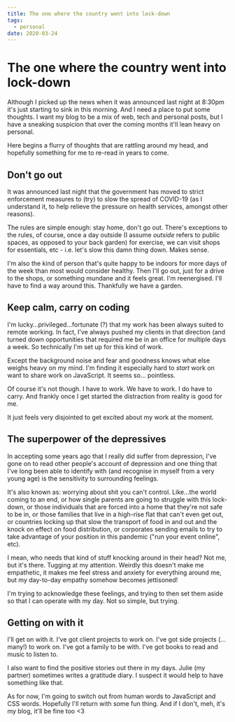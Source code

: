 ```yaml
---
title: The one where the country went into lock-down
tags:
  - personal
date: 2020-03-24
---
```


# The one where the country went into lock-down

Although I picked up the news when it was announced last night at 8:30pm it's just starting to sink in this morning. And I need a place to put some thoughts. I want my blog to be a mix of web, tech and personal posts, but I have a sneaking suspicion that over the coming months it'll lean heavy on personal.

Here begins a flurry of thoughts that are rattling around my head, and hopefully something for me to re-read in years to come.

<!--more-->

## Don't go out

It was announced last night that the government has moved to strict enforcement measures to (try) to slow the spread of COVID-19 (as I understand it, to help relieve the pressure on health services, amongst other reasons).

The rules are simple enough: stay home, don't go out. There's exceptions to the rules, of course, once a day outside (I assume _outside_ refers to public spaces, as opposed to your back garden) for exercise, we can visit shops for essentials, etc - i.e. let's slow this damn thing down. Makes sense.

I'm also the kind of person that's quite happy to be indoors for more days of the week than most would consider healthy. Then I'll go out, just for a drive to the shops, or something mundane and it feels great. I'm reenergised. I'll have to find a way around this. Thankfully we have a garden.

## Keep calm, carry on coding

I'm lucky…privileged…fortunate (?) that my work has been always suited to remote working. In fact, I've always pushed my clients in that direction (and turned down opportunities that required me be in an office for multiple days a week. So technically I'm set up for this kind of work.

Except the background noise and fear and goodness knows what else weighs heavy on my mind. I'm finding it especially hard to _start_ work on want to share work on JavaScript. It seems so… pointless.

Of course it's not though. I have to work. We have to work. I do have to carry. And frankly once I get started the distraction from reality is good for me.

It just feels very disjointed to get excited about my work at the moment.

## The superpower of the depressives

In accepting some years ago that I really did suffer from depression, I've gone on to read other people's account of depression and one thing that I've long been able to identify with (and recognise in myself from a very young age) is the sensitivity to surrounding feelings.

It's also known as: worrying about shit you can't control. Like…the world coming to an end, or how single parents are going to struggle with this lock-down, or those individuals that are forced into a home that they're not safe to be in, or those families that live in a high-rise flat that can't even get out, or countries locking up that slow the transport of food in and out and the knock on effect on food distribution, or corporates sending emails to try to take advantage of your position in this pandemic ("run your event online", etc).

I mean, who needs that kind of stuff knocking around in their head? Not me, but it's there. Tugging at my attention. Weirdly this doesn't make me empathetic, it makes me feel stress and anxiety for everything around me, but my day-to-day empathy somehow becomes jettisoned!

I'm trying to acknowledge these feelings, and trying to then set them aside so that I can operate with my day. Not so simple, but trying.

## Getting on with it

I'll get on with it. I've got client projects to work on. I've got side projects (…many!) to work on. I've got a family to be with. I've got books to read and music to listen to.

I also want to find the positive stories out there in my days. Julie (my partner) sometimes writes a gratitude diary. I suspect it would help to have something like that.

As for now, I'm going to switch out from human words to JavaScript and CSS words. Hopefully I'll return with some fun thing. And if I don't, meh, it's my blog, it'll be fine too <3
